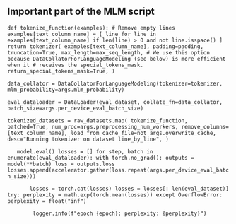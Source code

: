 ## Important part of the MLM script

`def tokenize_function(examples):
            # Remove empty lines
            examples[text_column_name] = [
                line for line in examples[text_column_name] if len(line) > 0 and not line.isspace()
            ]
            return tokenizer(
                examples[text_column_name],
                padding=padding,
                truncation=True,
                max_length=max_seq_length,
                # We use this option because DataCollatorForLanguageModeling (see below) is more efficient when it
                # receives the special_tokens_mask.
                return_special_tokens_mask=True,
            )`


`data_collator = DataCollatorForLanguageModeling(tokenizer=tokenizer, mlm_probability=args.mlm_probability)`

`eval_dataloader = DataLoader(eval_dataset, collate_fn=data_collator, batch_size=args.per_device_eval_batch_size)`

`tokenized_datasets = raw_datasets.map(
                tokenize_function,
                batched=True,
                num_proc=args.preprocessing_num_workers,
                remove_columns=[text_column_name],
                load_from_cache_file=not args.overwrite_cache,
                desc="Running tokenizer on dataset line_by_line",
            )`

`	model.eval()
        losses = []
        for step, batch in enumerate(eval_dataloader):
            with torch.no_grad():
                outputs = model(**batch)
            loss = outputs.loss
            losses.append(accelerator.gather(loss.repeat(args.per_device_eval_batch_size)))`

`       losses = torch.cat(losses)
        losses = losses[: len(eval_dataset)]
        try:
            perplexity = math.exp(torch.mean(losses))
        except OverflowError:
            perplexity = float("inf")`

`        logger.info(f"epoch {epoch}: perplexity: {perplexity}")`
